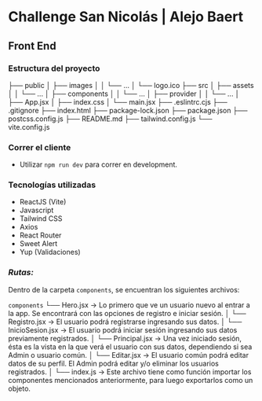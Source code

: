 # Challenge San Nicolás | Alejo Baert

## Front End

### Estructura del proyecto


├── public
│   ├── images
│   │   └── ...
│   └── logo.ico
├── src
│   ├── assets
│   │   └── ...
│   ├── components
│   │   └── ...
│   ├── provider
│   │   └── ...
│   ├── App.jsx
│   ├── index.css
│   └── main.jsx
├── .eslintrc.cjs
├── .gitignore
├── index.html
├── package-lock.json
├── package.json
├── postcss.config.js
├── README.md
├── tailwind.config.js
└── vite.config.js


### Correr el cliente
- Utilizar `npm run dev` para correr en development.


### Tecnologías utilizadas
- ReactJS (Vite)
- Javascript
- Tailwind CSS
- Axios
- React Router
- Sweet Alert
- Yup (Validaciones)


### *Rutas:*

Dentro de la carpeta `components`, se encuentran los siguientes archivos:

`components`
    └── Hero.jsx -> Lo primero que ve un usuario nuevo al entrar a la app. Se encontrará con las opciones de registro e iniciar sesión.
    │
    └── Registro.jsx -> El usuario podrá registrarse ingresando sus datos.
    │
    └── InicioSesion.jsx -> El usuario podrá iniciar sesión ingresando sus datos previamente registrados.
    │
    └── Principal.jsx -> Una vez iniciado sesión, ésta es la vista en la que verá el usuario con sus datos, dependiendo si sea Admin o usuario común.
    │
    └── Editar.jsx -> El usuario común podrá editar datos de su perfil. El Admin podrá editar y/o eliminar los usuarios registrados. 
    │
    └── index.js -> Este archivo tiene como función importar los componentes mencionados anteriormente, para luego exportarlos como un objeto.